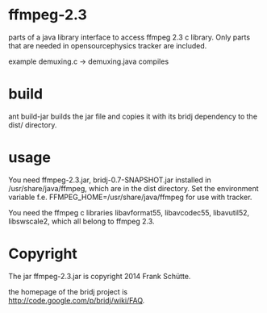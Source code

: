 ffmpeg-2.3
==========
parts of a java library interface to access ffmpeg 2.3 c library.
Only parts that are needed in opensourcephysics tracker are 
included.

example demuxing.c -> demuxing.java compiles

build
=====
ant build-jar builds the jar file and copies it with its bridj dependency
to the dist/ directory.

usage
=====
You need ffmpeg-2.3.jar, bridj-0.7-SNAPSHOT.jar installed in /usr/share/java/ffmpeg,
which are in the dist directory.
Set the environment variable f.e. FFMPEG_HOME=/usr/share/java/ffmpeg
for use with tracker.

You need the ffmpeg c libraries
libavformat55, libavcodec55, libavutil52, libswscale2, which all belong to ffmpeg 2.3.

Copyright
=========
The jar ffmpeg-2.3.jar is copyright 2014 Frank Schütte.

the homepage of the bridj project is http://code.google.com/p/bridj/wiki/FAQ.